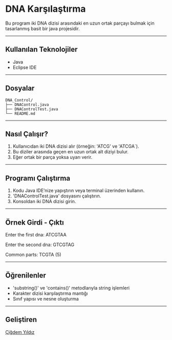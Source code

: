 # DNA Karşılaştırma

Bu program iki DNA dizisi arasındaki en uzun ortak parçayı bulmak için tasarlanmış basit bir java projesidir. 

---

## Kullanılan Teknolojiler

- Java
- Eclipse IDE

---

## Dosyalar

```
DNA_Control/
├── DNAControl.java
├── DNAControlTest.java
└── README.md
```
---

## Nasıl Çalışır?

1. Kullanıcıdan iki DNA dizisi alır (örneğin: 'ATCG' ve 'ATCGA`).
2. Bu diziler arasında geçen en uzun ortak alt diziyi bulur.
3. Eğer ortak bir parça yoksa uyarı verir.

---

## Programı Çalıştırma

1. Kodu Java IDE’nize yapıştırın veya terminal üzerinden kullanın.
2. 'DNAControlTest.java' dosyasını çalıştırın.
3. Konsoldan iki DNA dizisi girin.

---

## Örnek Girdi - Çıktı

Enter the first dna: ATCGTAA

Enter the second dna: GTCGTAG

Common parts: TCGTA (5)

---

## Öğrenilenler

- 'substring()' ve 'contains()' metodlarıyla string işlemleri
- Karakter dizisi karşılaştırma mantığı
- Sınıf yapısı ve nesne oluşturma

---

## Geliştiren

[Çiğdem Yıldız](https://github.com/Cigdem-Yildiz)

